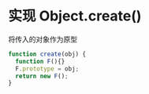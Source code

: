# 实现 Object.create()
将传入的对象作为原型
```javascript
function create(obj) {
  function F(){}
  F.prototype = obj;
  return new F();
}
```
